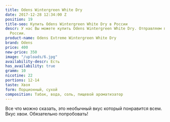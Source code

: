 ```yaml
---
title: Odens Wintergreen White Dry
date: 2017-12-28 12:34:00 Z
position: 19
title-seo: Купить Odens Wintergreen White Dry в России
descr: У нас Вы можете купить Odens Wintergreen White Dry. Отправляем по всей территории
  России.
product-name: Odens Extreme Wintergreen White Dry
brand: Odens
price: 400
new-price: 350
image: "/uploads/6.jpg"
availability-descr: Есть
has_availability: true
gramm: 10
nicotine: 22
portions: 12-14
taste: Хвоя
form: Порционный, сухой
composition: Табак, вода, соль, пищевой ароматизатор
---
```


Все что можно сказать, это необычный вкус который понравится всем. Вкус хвои. Обязательно попробовать!